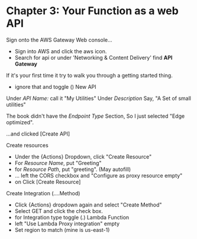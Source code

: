 # Chapter 3: Your Function as a web API

Sign onto the AWS Gateway Web console...
- Sign into AWS and click the aws icon.
- Search for api or under 'Networking & Content Delivery' find
**API Gateway**

If it's your first time it try to walk you through a getting started thing.
- ignore that and toggle () New API

Under *API Name:* call it "My Utilities"
Under *Description* Say, "A Set of small utilities"

The book didn't have the *Endpoint Type* Section, So I just selected "Edge optimized".

...and clicked [Create API]

Create resources
- Under the {Actions} Dropdown, click "Create Resource"
- For *Resource Name*, put "Greeting"
- for *Resource Path*, put "greeting". (May autofill)
- ... left the CORS checkbox and "Configure as proxy resource empty"
- on Click [Create Resource]

Create Integration (....Method)
- Click {Actions} dropdown again and select "Create Method"
- Select GET and click the check box.
- for Integration type toggle (.) Lambda Function
- left "Use Lambda Proxy integration" empty
- Set region to match (mine is us-east-1)
